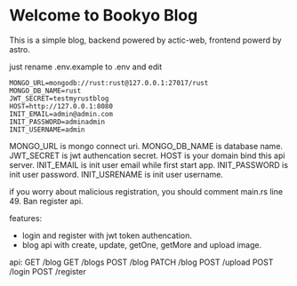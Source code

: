 # Welcome to Bookyo Blog

This is a simple blog, backend powered by actic-web, frontend powerd by astro.

just rename .env.example to .env and edit
```
MONGO_URL=mongodb://rust:rust@127.0.0.1:27017/rust
MONGO_DB_NAME=rust
JWT_SECRET=testmyrustblog
HOST=http://127.0.0.1:8080
INIT_EMAIL=admin@admin.com
INIT_PASSWORD=adminadmin
INIT_USERNAME=admin
```
MONGO_URL is mongo connect uri.
MONGO_DB_NAME is database name.
JWT_SECRET is jwt authencation secret.
HOST is your domain bind this api server.
INIT_EMAIL is init user email while first start app.
INIT_PASSWORD is init user password.
INIT_USRENAME is init user username.

if you worry about malicious registration, you should comment main.rs line 49. Ban register api.

features:
- login and register with jwt token authencation.
- blog api with create, update, getOne, getMore and upload image.

api:
GET /blog
GET /blogs
POST /blog
PATCH /blog
POST /upload
POST /login
POST /register